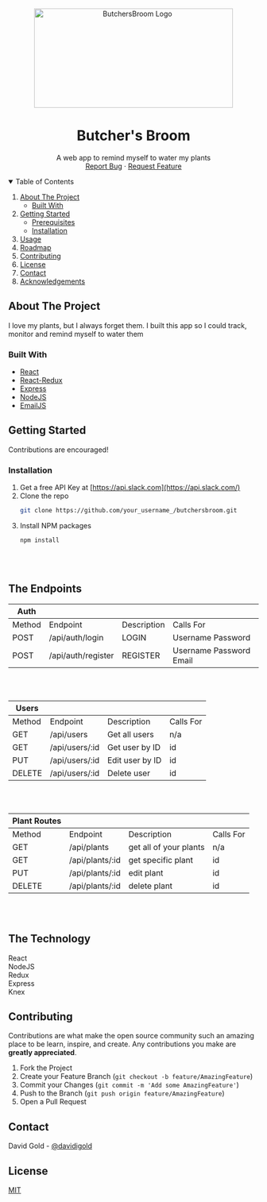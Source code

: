 <br />
<p align="center">
  <a href="https://github.com/davidgoldcode">
    <img src="https://images.unsplash.com/photo-1501004318641-b39e6451bec6?ixid=MXwxMjA3fDB8MHxwaG90by1wYWdlfHx8fGVufDB8fHw%3D&ixlib=rb-1.2.1&auto=format&fit=crop&w=1866&q=80" alt="ButchersBroom Logo" width="400" height="200">
  </a>

  <h1 align="center">Butcher's Broom</h1>

  <p align="center">
    A web app to remind myself to water my plants
    <br />
    <a href="https://github.com/davidgoldcode/butchersbroom/issues">Report Bug</a>
    ·
    <a href="https://github.com/davidgoldcode/butchersbroom/issues">Request Feature</a>
  </p>
</p>

<details open="open">
  <summary>Table of Contents</summary>
  <ol>
    <li>
      <a href="#about-the-project">About The Project</a>
      <ul>
        <li><a href="#built-with">Built With</a></li>
      </ul>
    </li>
    <li>
      <a href="#getting-started">Getting Started</a>
      <ul>
        <li><a href="#prerequisites">Prerequisites</a></li>
        <li><a href="#installation">Installation</a></li>
      </ul>
    </li>
    <li><a href="#usage">Usage</a></li>
    <li><a href="#roadmap">Roadmap</a></li>
    <li><a href="#contributing">Contributing</a></li>
    <li><a href="#license">License</a></li>
    <li><a href="#contact">Contact</a></li>
    <li><a href="#acknowledgements">Acknowledgements</a></li>
  </ol>
</details>

## About The Project

I love my plants, but I always forget them. I built this app so I could track, monitor and remind myself to water them

### Built With

- [React](https://reactjs.org/docs/getting-started.html)
- [React-Redux](https://react-redux.js.org/)
- [Express](https://expressjs.com/)
- [NodeJS](https://nodejs.org/en/docs/)
- [EmailJS](https://www.emailjs.com/docs/)

## Getting Started

Contributions are encouraged!

### Installation

1. Get a free API Key at [https://api.slack.com](https://api.slack.com/)
2. Clone the repo
   ```sh
   git clone https://github.com/your_username_/butchersbroom.git
   ```
3. Install NPM packages
   ```sh
   npm install
   ```

<br />
<br />

## The Endpoints

| Auth   |                    |             |                         |
| ------ | ------------------ | ----------- | ----------------------- |
| Method | Endpoint           | Description | Calls For               |
| POST   | /api/auth/login    | LOGIN       | Username Password       |
| POST   | /api/auth/register | REGISTER    | Username Password Email |

<br />
<br />

| Users  |                |                 |           |
| ------ | -------------- | --------------- | --------- |
| Method | Endpoint       | Description     | Calls For |
| GET    | /api/users     | Get all users   | n/a       |
| GET    | /api/users/:id | Get user by ID  | id        |
| PUT    | /api/users/:id | Edit user by ID | id        |
| DELETE | /api/users/:id | Delete user     | id        |

<br />
<br />

| Plant Routes |                 |                        |           |
| ------------ | --------------- | ---------------------- | --------- |
| Method       | Endpoint        | Description            | Calls For |
| GET          | /api/plants     | get all of your plants | n/a       |
| GET          | /api/plants/:id | get specific plant     | id        |
| PUT          | /api/plants/:id | edit plant             | id        |
| DELETE       | /api/plants/:id | delete plant           | id        |

<br />
<br />

## The Technology

React <br />
NodeJS <br />
Redux <br />
Express <br />
Knex <br />

## Contributing

Contributions are what make the open source community such an amazing place to be learn, inspire, and create. Any contributions you make are **greatly appreciated**.

1. Fork the Project
2. Create your Feature Branch (`git checkout -b feature/AmazingFeature`)
3. Commit your Changes (`git commit -m 'Add some AmazingFeature'`)
4. Push to the Branch (`git push origin feature/AmazingFeature`)
5. Open a Pull Request

## Contact

David Gold - [@davidigold](https://twitter.com/davidigold)

## License

[MIT](https://choosealicense.com/licenses/mit/)
